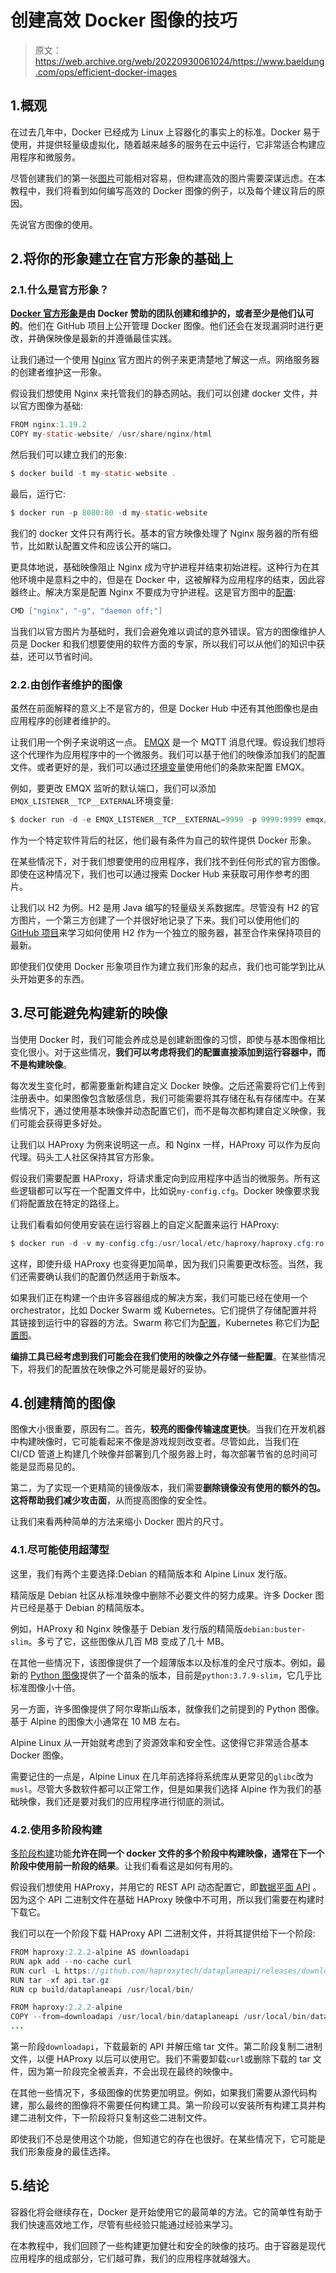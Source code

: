 # 创建高效 Docker 图像的技巧

> 原文：<https://web.archive.org/web/20220930061024/https://www.baeldung.com/ops/efficient-docker-images>

## 1.概观

在过去几年中，Docker 已经成为 Linux 上容器化的事实上的标准。Docker 易于使用，并提供轻量级虚拟化，随着越来越多的服务在云中运行，它非常适合构建应用程序和微服务。

尽管创建我们的第一张[图片](/web/20220727020704/https://www.baeldung.com/docker-images-vs-containers)可能相对容易，但构建高效的图片需要深谋远虑。在本教程中，我们将看到如何编写高效的 Docker 图像的例子，以及每个建议背后的原因。

先说官方图像的使用。

## 2.将你的形象建立在官方形象的基础上

### 2.1.什么是官方形象？

**[Docker 官方形象](https://web.archive.org/web/20220727020704/https://docs.docker.com/docker-hub/official_images/)是由 Docker 赞助的团队创建和维护的，或者至少是他们认可的**。他们在 GitHub 项目上公开管理 Docker 图像。他们还会在发现漏洞时进行更改，并确保映像是最新的并遵循最佳实践。

让我们通过一个使用 [Nginx](https://web.archive.org/web/20220727020704/https://hub.docker.com/_/nginx) 官方图片的例子来更清楚地了解这一点。网络服务器的创建者维护这一形象。

假设我们想使用 Nginx 来托管我们的静态网站。我们可以创建 docker 文件，并以官方图像为基础:

```java
FROM nginx:1.19.2
COPY my-static-website/ /usr/share/nginx/html
```

然后我们可以建立我们的形象:

```java
$ docker build -t my-static-website .
```

最后，运行它:

```java
$ docker run -p 8080:80 -d my-static-website
```

我们的 docker 文件只有两行长。基本的官方映像处理了 Nginx 服务器的所有细节，比如默认配置文件和应该公开的端口。

更具体地说，基础映像阻止 Nginx 成为守护进程并结束初始进程。这种行为在其他环境中是意料之中的，但是在 Docker 中，这被解释为应用程序的结束，因此容器终止。解决方案是配置 Nginx 不要成为守护进程。这是官方图中的[配置](https://web.archive.org/web/20220727020704/https://github.com/nginxinc/docker-nginx/blob/1.19.2/stable/buster/Dockerfile#L110):

```java
CMD ["nginx", "-g", "daemon off;"]
```

当我们以官方图片为基础时，我们会避免难以调试的意外错误。官方的图像维护人员是 Docker 和我们想要使用的软件方面的专家，所以我们可以从他们的知识中获益，还可以节省时间。

### 2.2.由创作者维护的图像

虽然在前面解释的意义上不是官方的，但是 Docker Hub 中还有其他图像也是由应用程序的创建者维护的。

让我们用一个例子来说明这一点。 [EMQX](https://web.archive.org/web/20220727020704/https://hub.docker.com/r/emqx/emqx) 是一个 MQTT 消息代理。假设我们想将这个代理作为应用程序中的一个微服务。我们可以基于他们的映像添加我们的配置文件。或者更好的是，我们可以通过[环境变量](/web/20220727020704/https://www.baeldung.com/ops/docker-container-environment-variables)使用他们的条款来配置 EMQX。

例如，要更改 EMQX 监听的默认端口，我们可以添加`EMQX_LISTENER__TCP__EXTERNAL`环境变量:

```java
$ docker run -d -e EMQX_LISTENER__TCP__EXTERNAL=9999 -p 9999:9999 emqx/emqx:v4.1.3
```

作为一个特定软件背后的社区，他们最有条件为自己的软件提供 Docker 形象。

在某些情况下，对于我们想要使用的应用程序，我们找不到任何形式的官方图像。即使在这种情况下，我们也可以通过搜索 Docker Hub 来获取可用作参考的图片。

让我们以 H2 为例。H2 是用 Java 编写的轻量级关系数据库。尽管没有 H2 的官方图片，一个第三方创建了一个并很好地记录了下来。我们可以使用他们的 [GitHub 项目](https://web.archive.org/web/20220727020704/https://github.com/oscarfonts/docker-h2)来学习如何使用 H2 作为一个独立的服务器，甚至合作来保持项目的最新。

即使我们仅使用 Docker 形象项目作为建立我们形象的起点，我们也可能学到比从头开始更多的东西。

## 3.尽可能避免构建新的映像

当使用 Docker 时，我们可能会养成总是创建新图像的习惯，即使与基本图像相比变化很小。对于这些情况，**我们可以考虑将我们的配置直接添加到运行容器中，而不是构建映像**。

每次发生变化时，都需要重新构建自定义 Docker 映像。之后还需要将它们上传到注册表中。如果图像包含敏感信息，我们可能需要将其存储在私有存储库中。在某些情况下，通过使用基本映像并动态配置它们，而不是每次都构建自定义映像，我们可能会获得更多好处。

让我们以 HAProxy 为例来说明这一点。和 Nginx 一样，HAProxy 可以作为反向代理。码头工人社区保持其官方形象。

假设我们需要配置 HAProxy，将请求重定向到应用程序中适当的微服务。所有这些逻辑都可以写在一个配置文件中，比如说`my-config.cfg`。Docker 映像要求我们将配置放在特定的路径上。

让我们看看如何使用安装在运行容器上的自定义配置来运行 HAProxy:

```java
$ docker run -d -v my-config.cfg:/usr/local/etc/haproxy/haproxy.cfg:ro haproxy:2.2.2
```

这样，即使升级 HAProxy 也变得更加简单，因为我们只需要更改标签。当然，我们还需要确认我们的配置仍然适用于新版本。

如果我们正在构建一个由许多容器组成的解决方案，我们可能已经在使用一个 orchestrator，比如 Docker Swarm 或 Kubernetes。它们提供了存储配置并将其链接到运行中的容器的方法。Swarm 称它们为[配置](https://web.archive.org/web/20220727020704/https://docs.docker.com/engine/swarm/configs/)，Kubernetes 称它们为[配置图](https://web.archive.org/web/20220727020704/https://kubernetes.io/docs/concepts/configuration/configmap/)。

**编排工具已经考虑到我们可能会在我们使用的映像之外存储一些配置**。在某些情况下，将我们的配置放在映像之外可能是最好的妥协。

## 4.创建精简的图像

图像大小很重要，原因有二。首先，**较亮的图像传输速度更快**。当我们在开发机器中构建映像时，它可能看起来不像是游戏规则改变者。尽管如此，当我们在 CI/CD 管道上构建几个映像并部署到几个服务器上时，每次部署节省的总时间可能是显而易见的。

第二，为了实现一个更精简的镜像版本，我们需要**删除镜像没有使用的额外的包。这将帮助我们减少攻击面**，从而提高图像的安全性。

让我们来看两种简单的方法来缩小 Docker 图片的尺寸。

### 4.1.尽可能使用超薄型

这里，我们有两个主要选择:Debian 的精简版本和 Alpine Linux 发行版。

精简版是 Debian 社区从标准映像中删除不必要文件的努力成果。许多 Docker 图片已经是基于 Debian 的精简版本。

例如，HAProxy 和 Nginx 映像基于 Debian 发行版的精简版`debian:buster-slim`。多亏了它，这些图像从几百 MB 变成了几十 MB。

在其他一些情况下，该图像提供了一个超薄版本以及标准的全尺寸版本。例如，最新的 [Python 图像](https://web.archive.org/web/20220727020704/https://hub.docker.com/_/python)提供了一个苗条的版本，目前是`python:3.7.9-slim`，它几乎比标准图像小十倍。

另一方面，许多图像提供了阿尔卑斯山版本，就像我们之前提到的 Python 图像。基于 Alpine 的图像大小通常在 10 MB 左右。

Alpine Linux 从一开始就考虑到了资源效率和安全性。这使得它非常适合基本 Docker 图像。

需要记住的一点是，Alpine Linux 在几年前选择将系统库从更常见的`glibc`改为`musl`。尽管大多数软件都可以正常工作，但是如果我们选择 Alpine 作为我们的基础映像，我们还是要对我们的应用程序进行彻底的测试。

### 4.2.使用多阶段构建

[多阶段构建](https://web.archive.org/web/20220727020704/https://docs.docker.com/develop/develop-images/multistage-build/#use-multi-stage-builds)功能**允许在同一个 docker 文件的多个阶段中构建映像，通常在下一个阶段中使用前一阶段的结果**。让我们看看这是如何有用的。

假设我们想使用 HAProxy，并用它的 REST API 动态配置它，即[数据平面 API](https://web.archive.org/web/20220727020704/https://www.haproxy.com/blog/announcing-haproxy-dataplane-api-20/) 。因为这个 API 二进制文件在基础 HAProxy 映像中不可用，所以我们需要在构建时下载它。

我们可以在一个阶段下载 HAProxy API 二进制文件，并将其提供给下一个阶段:

```java
FROM haproxy:2.2.2-alpine AS downloadapi
RUN apk add --no-cache curl
RUN curl -L https://github.com/haproxytech/dataplaneapi/releases/download/v2.1.0/dataplaneapi_2.1.0_Linux_x86_64.tar.gz --output api.tar.gz
RUN tar -xf api.tar.gz
RUN cp build/dataplaneapi /usr/local/bin/

FROM haproxy:2.2.2-alpine
COPY --from=downloadapi /usr/local/bin/dataplaneapi /usr/local/bin/dataplaneapi
...
```

第一阶段`downloadapi`，下载最新的 API 并解压缩 tar 文件。第二阶段复制二进制文件，以便 HAProxy 以后可以使用它。我们不需要卸载`curl`或删除下载的 tar 文件，因为第一阶段完全被丢弃，不会出现在最终的映像中。

在其他一些情况下，多级图像的优势更加明显。例如，如果我们需要从源代码构建，那么最终的图像将不需要任何构建工具。第一阶段可以安装所有构建工具并构建二进制文件，下一阶段将只复制这些二进制文件。

即使我们不总是使用这个功能，但知道它的存在也很好。在某些情况下，它可能是我们形象瘦身的最佳选择。

## 5.结论

容器化将会继续存在，Docker 是开始使用它的最简单的方法。它的简单性有助于我们快速高效地工作，尽管有些经验只能通过经验来学习。

在本教程中，我们回顾了一些构建更加健壮和安全的映像的技巧。由于容器是现代应用程序的组成部分，它们越可靠，我们的应用程序就越强大。